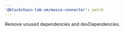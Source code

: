 ```yaml
---
'@blockchain-lab-um/masca-connector': patch
---
```


Remove unused dependencies and devDependencies.

